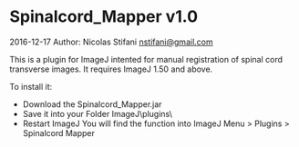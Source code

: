 # Spinalcord_Mapper v1.0
2016-12-17
Author: Nicolas Stifani nstifani@gmail.com

This is a plugin for ImageJ intented for manual registration of spinal cord transverse images.
It requires ImageJ 1.50 and above.

To install it:
- Download the Spinalcord_Mapper.jar
- Save it into your Folder ImageJ\plugins\ 
- Restart ImageJ
You will find the function into ImageJ Menu > Plugins > Spinalcord Mapper

